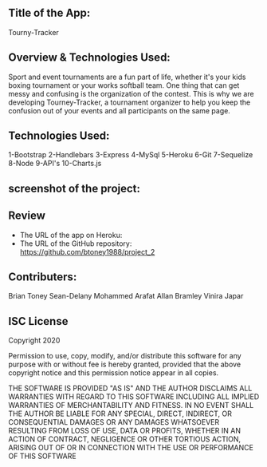 ## Title of the App:
Tourny-Tracker

## Overview & Technologies Used:
Sport and event tournaments are a fun part of life, whether it's your kids boxing 
tournament or your works softball team. One thing that can get messy and confusing is the 
organization of the contest.
This is why we are developing Tourney-Tracker, a tournament 
organizer to help you keep the confusion out of your events and all participants on the same
page.

## Technologies Used:
1-Bootstrap
2-Handlebars
3-Express
4-MySql
5-Heroku
6-Git
7-Sequelize
8-Node
9-API's
10-Charts.js

## screenshot of the project:

## Review
* The URL of the app on Heroku: 
* The URL of the GitHub repository: https://github.com/btoney1988/project_2

## Contributers:
Brian Toney
Sean-Delany
Mohammed Arafat
Allan Bramley
Vinira Japar

## ISC License
Copyright 2020

Permission to use, copy, modify, and/or distribute this software for any purpose with or without fee is hereby granted, provided that the above copyright notice and this permission notice appear in all copies.

THE SOFTWARE IS PROVIDED "AS IS" AND THE AUTHOR DISCLAIMS ALL WARRANTIES WITH REGARD TO THIS SOFTWARE INCLUDING ALL IMPLIED WARRANTIES OF MERCHANTABILITY AND FITNESS. IN NO EVENT SHALL THE AUTHOR BE LIABLE FOR ANY SPECIAL, DIRECT, INDIRECT, OR CONSEQUENTIAL DAMAGES OR ANY DAMAGES WHATSOEVER RESULTING FROM LOSS OF USE, DATA OR PROFITS, WHETHER IN AN ACTION OF CONTRACT, NEGLIGENCE OR OTHER TORTIOUS ACTION, ARISING OUT OF OR IN CONNECTION WITH THE USE OR PERFORMANCE OF THIS SOFTWARE
